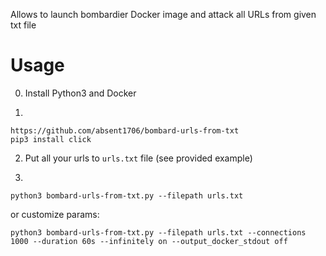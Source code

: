 Allows to launch bombardier Docker image and attack all URLs from given txt file


# Usage

0. Install Python3 and Docker

1. 
```
https://github.com/absent1706/bombard-urls-from-txt
pip3 install click
```

2. Put all your urls to `urls.txt` file (see provided example)

3.
```
python3 bombard-urls-from-txt.py --filepath urls.txt
```

or customize params:
```
python3 bombard-urls-from-txt.py --filepath urls.txt --connections 1000 --duration 60s --infinitely on --output_docker_stdout off
```
